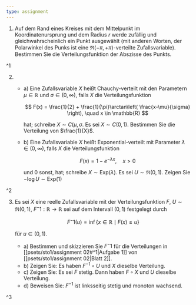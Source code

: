 ```yaml
---
type: assignment
---
```


1. Auf dem Rand eines Kreises mit dem Mittelpunkt im Koordinatenursprung und dem Radius $r$ werde zufällig und gleichwahrscheinlich ein Punkt ausgewählt (mit anderen Worten, der Polarwinkel des Punks ist eine $\mathfrak{R}(-\pi, +\pi)$-verteilte Zufallsvariable).
	Bestimmen Sie die Verteilungsfunktion der Abszisse des Punkts.

^1

2. 
	- a) Eine Zufallsvariable $X$ heißt Chauchy-verteilt mit den Parametern $\mu \in \mathbb{R}$ und $\sigma \in (0, \infty)$, falls $X$ die Verteilungsfunktion
		
		$$
			F(x) = \frac{1}{2} + \frac{1}{\pi}\arctan\left( \frac{x-\mu}{\sigma} \right), \quad x \in \mathbb{R}
		$$
		
		hat; schreibe $X \sim C(\mu, \sigma$.
		Es sei $X \sim C(0, 1)$.
		Bestimmen Sie die Verteilung von $\frac{1}{X}$.
	- b) Eine Zufallsvariable $X$ heißt Exponential-verteilt mit Parameter $\lambda \in (0, \infty)$, falls $X$ die Verteilungsfunktion
		
		$$
			F(x) = 1 - e^{-\lambda x}, \quad x \gt 0
		$$
		
		und $0$ sonst, hat; schreibe $X \sim \text{Exp}(\lambda)$.
		Es sei $U \sim \mathfrak{R}(0, 1)$.
		Zeigen Sie $-\log U \sim \text{Exp}(1)$

^2

3. Es sei $X$ eine reelle Zufallsvariable mit der Verteilungsfunktion $F$, $U \sim \mathfrak{R}(0, 1)$, $F^-1 : \mathbb{R} \to \mathbb{R}$ sei auf dem Intervall $(0, 1)$ festgelegt durch
	
	$$
		F^-1(u) = \inf\{ x \in \mathbb{R} \mid F(x) \ge u \}
	$$
	
	für $u \in (0, 1)$.
	
	- a) Bestimmen und skizzieren Sie $F^-1$ für die Verteilungen in [[psets/sto1/assignment 02#^1|Aufgabe 1]] von [[psets/sto1/assignment 02|Blatt 2]].
	- b) Zeigen Sie: Es haben $F^{-1} \circ U$ und $X$ dieselbe Verteilung.
	- c) Zeigen Sie: Es sei $F$ stetig.
		Dann haben $F \circ X$ und $U$ dieselbe Verteilung.
	- d) Beweisen Sie: $F^{-1}$ ist linksseitig stetig und monoton wachsend.

^3